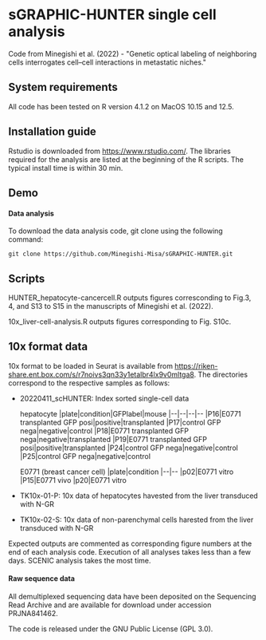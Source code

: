 # sGRAPHIC-HUNTER single cell analysis
Code from Minegishi et al. (2022) - "Genetic optical labeling of neighboring cells interrogates cell–cell interactions in metastatic niches." 


## System requirements
All code has been tested on R version 4.1.2 on MacOS 10.15 and 12.5. 


## Installation guide
Rstudio is downloaded from https://www.rstudio.com/. 
The libraries required for the analysis are listed at the beginning of the R scripts. 
The typical install time is within 30 min. 


## Demo

####  Data analysis 
To download the data analysis code, git clone using the following command: 

    git clone https://github.com/Minegishi-Misa/sGRAPHIC-HUNTER.git


## Scripts 

HUNTER_hepatocyte-cancercell.R outputs figures corresconding to Fig.3, 4, and S13 to S15 in the manuscripts of Minegishi et al. (2022).

10x_liver-cell-analysis.R outputs figures corresponding to Fig. S10c. 

## 10x format data

10x format to be loaded in Seurat is available from https://riken-share.ent.box.com/s/r7noivs3qn33y1etalbr4lx9v0mltga8. 
The directories correspond to the respective samples as follows:

- 20220411_scHUNTER: Index sorted single-cell data 

    hepatocyte
    |plate|condition|GFPlabel|mouse
    |--|--|--|--
    |P16|E0771 transplanted GFP posi|positive|transplanted
    |P17|control GFP nega|negative|control
    |P18|E0771 transplanted GFP nega|negative|transplanted
    |P19|E0771 transplanted GFP posi|positive|transplanted
    |P24|control GFP nega|negative|control
    |P25|control GFP nega|negative|control


    E0771 (breast cancer cell)
    |plate|condition
    |--|--
    |p02|E0771 vitro
    |P15|E0771 vivo
    |p20|E0771 vitro

- TK10x-01-P: 10x data of hepatocytes havested from the liver transduced with N-GR

- TK10x-02-S: 10x data of non-parenchymal cells harested from the liver transduced with N-GR

Expected outputs are commented as corresponding figure numbers at the end of each analysis code. 
Execution of all analyses takes less than a few days.
SCENIC analysis takes the most time.


####  Raw sequence data
 All demultiplexed sequencing data have been deposited on the Sequencing Read Archive and are available for download under accession PRJNA841462.


The code is released under the GNU Public License (GPL 3.0).


